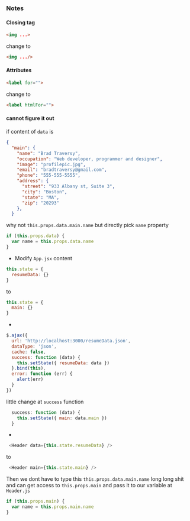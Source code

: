 ### Notes

#### Closing tag
```html
<img ...> 
```
change to 
```html
<img .../> 
```

#### Attributes
```html
<label for="">
```
change to
```html
<label htmlFor="">
```


#### cannot figure it out
if content of `data` is 
```json
{
  "main": {
    "name": "Brad Traversy",
    "occupation": "Web developer, programmer and designer",
    "image": "profilepic.jpg",
    "email": "bradtraversy@gmail.com",
    "phone": "555-555-5555",
    "address": {
      "street": "933 Albany st, Suite 3",
      "city": "Boston",
      "state": "MA",
      "zip": "20293"
    },
  }
```

why not `this.props.data.main.name` but directly pick `name` property
```js
if (this.props.data) {
  var name = this.props.data.name
}
```

 
* Modify `App.jsx` content
```js
this.state = {
  resumeData: {}
}
```
to
```js
this.state = {
  main: {}
}
```
* 
```js
$.ajax({
  url: 'http://localhost:3000/resumeData.json',
  dataType: 'json',
  cache: false,
  success: function (data) {
    this.setState({ resumeData: data })
  }.bind(this),
  error: function (err) {
    alert(err)
  }
})
```
little change at `success` function
```js
  success: function (data) {
    this.setState({ main: data.main })
  }
```
* 
```js
 <Header data={this.state.resumeData} />
```
to
```js
 <Header main={this.state.main} />
```

Then we dont have to type this `this.props.data.main.name` long long shit 
and can get access to `this.props.main` and pass it to our variable at `Header.js`
```js
if (this.props.main) {
  var name = this.props.main.name
}
```